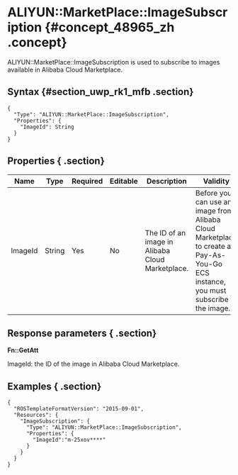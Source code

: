 # ALIYUN::MarketPlace::ImageSubscription {#concept_48965_zh .concept}

ALIYUN::MarketPlace::ImageSubscription is used to subscribe to images available in Alibaba Cloud Marketplace.

## Syntax {#section_uwp_rk1_mfb .section}

```language-json
{
  "Type": "ALIYUN::MarketPlace::ImageSubscription",
  "Properties": {
    "ImageId": String
  }
}
```

## Properties { .section}

|Name|Type|Required|Editable|Description|Validity|
|----|----|--------|--------|-----------|--------|
|ImageId|String|Yes|No|The ID of an image in Alibaba Cloud Marketplace.|Before you can use an image from Alibaba Cloud Marketplace to create a Pay-As-You-Go ECS instance, you must subscribe to the image.|

## Response parameters { .section}

**Fn::GetAtt**

ImageId: the ID of the image in Alibaba Cloud Marketplace.

## Examples { .section}

```language-json
{
  "ROSTemplateFormatVersion": "2015-09-01",
  "Resources": {
    "ImageSubscription": {
      "Type": "ALIYUN::MarketPlace::ImageSubscription",
      "Properties": {
        "ImageId":"m-25xov****"
      }
    }
  }
}            
```

